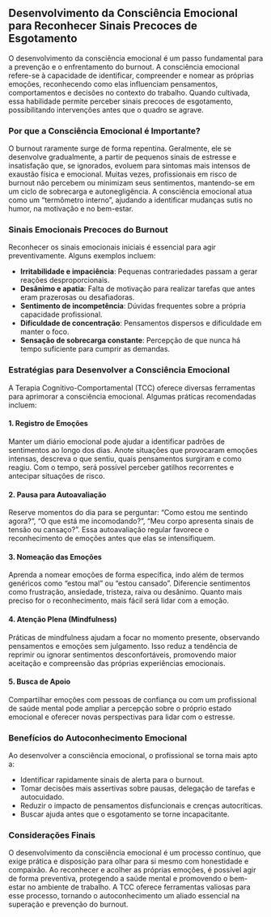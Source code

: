 ## Desenvolvimento da Consciência Emocional para Reconhecer Sinais Precoces de Esgotamento

O desenvolvimento da consciência emocional é um passo fundamental para a prevenção e o enfrentamento do burnout. A consciência emocional refere-se à capacidade de identificar, compreender e nomear as próprias emoções, reconhecendo como elas influenciam pensamentos, comportamentos e decisões no contexto do trabalho. Quando cultivada, essa habilidade permite perceber sinais precoces de esgotamento, possibilitando intervenções antes que o quadro se agrave.

### Por que a Consciência Emocional é Importante?

O burnout raramente surge de forma repentina. Geralmente, ele se desenvolve gradualmente, a partir de pequenos sinais de estresse e insatisfação que, se ignorados, evoluem para sintomas mais intensos de exaustão física e emocional. Muitas vezes, profissionais em risco de burnout não percebem ou minimizam seus sentimentos, mantendo-se em um ciclo de sobrecarga e autonegligência. A consciência emocional atua como um “termômetro interno”, ajudando a identificar mudanças sutis no humor, na motivação e no bem-estar.

### Sinais Emocionais Precoces do Burnout

Reconhecer os sinais emocionais iniciais é essencial para agir preventivamente. Alguns exemplos incluem:

- **Irritabilidade e impaciência**: Pequenas contrariedades passam a gerar reações desproporcionais.
- **Desânimo e apatia**: Falta de motivação para realizar tarefas que antes eram prazerosas ou desafiadoras.
- **Sentimento de incompetência**: Dúvidas frequentes sobre a própria capacidade profissional.
- **Dificuldade de concentração**: Pensamentos dispersos e dificuldade em manter o foco.
- **Sensação de sobrecarga constante**: Percepção de que nunca há tempo suficiente para cumprir as demandas.

### Estratégias para Desenvolver a Consciência Emocional

A Terapia Cognitivo-Comportamental (TCC) oferece diversas ferramentas para aprimorar a consciência emocional. Algumas práticas recomendadas incluem:

#### 1. **Registro de Emoções**

Manter um diário emocional pode ajudar a identificar padrões de sentimentos ao longo dos dias. Anote situações que provocaram emoções intensas, descreva o que sentiu, quais pensamentos surgiram e como reagiu. Com o tempo, será possível perceber gatilhos recorrentes e antecipar situações de risco.

#### 2. **Pausa para Autoavaliação**

Reserve momentos do dia para se perguntar: “Como estou me sentindo agora?”, “O que está me incomodando?”, “Meu corpo apresenta sinais de tensão ou cansaço?”. Essa autoavaliação regular favorece o reconhecimento de emoções antes que elas se intensifiquem.

#### 3. **Nomeação das Emoções**

Aprenda a nomear emoções de forma específica, indo além de termos genéricos como “estou mal” ou “estou cansado”. Diferencie sentimentos como frustração, ansiedade, tristeza, raiva ou desânimo. Quanto mais preciso for o reconhecimento, mais fácil será lidar com a emoção.

#### 4. **Atenção Plena (Mindfulness)**

Práticas de mindfulness ajudam a focar no momento presente, observando pensamentos e emoções sem julgamento. Isso reduz a tendência de reprimir ou ignorar sentimentos desconfortáveis, promovendo maior aceitação e compreensão das próprias experiências emocionais.

#### 5. **Busca de Apoio**

Compartilhar emoções com pessoas de confiança ou com um profissional de saúde mental pode ampliar a percepção sobre o próprio estado emocional e oferecer novas perspectivas para lidar com o estresse.

### Benefícios do Autoconhecimento Emocional

Ao desenvolver a consciência emocional, o profissional se torna mais apto a:

- Identificar rapidamente sinais de alerta para o burnout.
- Tomar decisões mais assertivas sobre pausas, delegação de tarefas e autocuidado.
- Reduzir o impacto de pensamentos disfuncionais e crenças autocríticas.
- Buscar ajuda antes que o esgotamento se torne incapacitante.

### Considerações Finais

O desenvolvimento da consciência emocional é um processo contínuo, que exige prática e disposição para olhar para si mesmo com honestidade e compaixão. Ao reconhecer e acolher as próprias emoções, é possível agir de forma preventiva, protegendo a saúde mental e promovendo o bem-estar no ambiente de trabalho. A TCC oferece ferramentas valiosas para esse processo, tornando o autoconhecimento um aliado essencial na superação e prevenção do burnout.